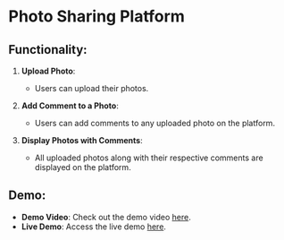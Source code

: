 # Photo Sharing Platform

## Functionality:

1. **Upload Photo**:

   - Users can upload their photos.

2. **Add Comment to a Photo**:

   - Users can add comments to any uploaded photo on the platform.

3. **Display Photos with Comments**:
   - All uploaded photos along with their respective comments are displayed on the platform.

## Demo:

- **Demo Video**: Check out the demo video [here](https://youtu.be/gtj9BFNyvFg).
- **Live Demo**: Access the live demo [here](https://nextjs-photo-app-three.vercel.app/).
